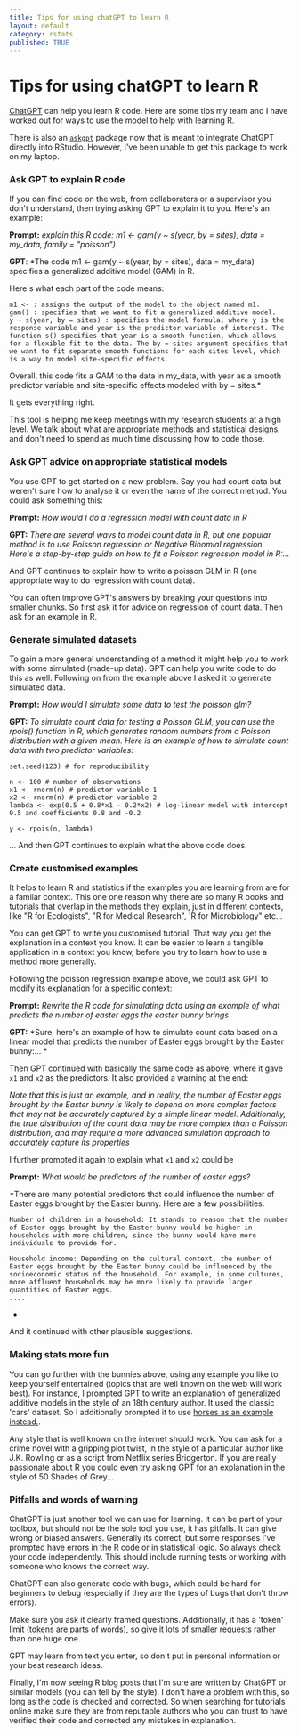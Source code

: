 ```yaml
---
title: Tips for using chatGPT to learn R
layout: default
category: rstats
published: TRUE
---
```


# Tips for using chatGPT to learn R 

[ChatGPT](https://openai.com/blog/chatgpt) can help you learn R code. Here are some tips my team and I have worked out for ways to use the model to help with learning R. 

There is also an [`askgpt`](https://www.r-bloggers.com/2023/04/introducing-askgpt-a-chat-interface-that-helps-you-to-learn-r/) package now that is meant to integrate ChatGPT directly into RStudio. However, I've been unable to get this package to work on my laptop. 

### Ask GPT to explain R code

If you can find code on the web, from collaborators or a supervisor you don't understand, then trying asking GPT to explain it to you. Here's an example:

**Prompt:** *explain this R code: m1 <- gam(y ~ s(year, by = sites), data  = my_data, family = "poisson")* 

**GPT**: *The code m1 <- gam(y ~ s(year, by = sites), data = my_data) specifies a generalized additive model (GAM) in R.

Here's what each part of the code means:

    m1 <- : assigns the output of the model to the object named m1.
    gam() : specifies that we want to fit a generalized additive model.
    y ~ s(year, by = sites) : specifies the model formula, where y is the response variable and year is the predictor variable of interest. The function s() specifies that year is a smooth function, which allows for a flexible fit to the data. The by = sites argument specifies that we want to fit separate smooth functions for each sites level, which is a way to model site-specific effects.

Overall, this code fits a GAM to the data in my_data, with year as a smooth predictor variable and site-specific effects modeled with by = sites.*

It gets everything right. 

This tool is helping me keep meetings with my research students at a high level. We talk about what are appropriate methods and statistical designs, and don't need to spend as much time discussing how to code those. 

### Ask GPT advice on appropriate statistical models 

You use GPT to get started on a new problem. Say you had count data but weren't sure how to analyse it or even the name of the correct method. You could ask something this:

**Prompt:** *How would I do a regression model with count data in R* 

**GPT:** *There are several ways to model count data in R, but one popular method is to use Poisson regression or Negative Binomial regression. Here's a step-by-step guide on how to fit a Poisson regression model in R:...* 

And GPT continues to explain how to write a poisson GLM in R (one appropriate way to do regression with count data). 

You can often improve GPT's answers by breaking your questions into smaller chunks. So first ask it for advice on regression of count data. Then ask for an example in R. 

### Generate simulated datasets 

To gain a more general understanding of a method it might help you to work with some simulated (made-up data). GPT can help you write code to do this as well. Following on from the example above I asked it to generate simulated data. 

**Prompt:** *How would I simulate some data to test the poisson glm?* 

**GPT:** *To simulate count data for testing a Poisson GLM, you can use the rpois() function in R, which generates random numbers from a Poisson distribution with a given mean. Here is an example of how to simulate count data with two predictor variables:* 

``` 
set.seed(123) # for reproducibility

n <- 100 # number of observations
x1 <- rnorm(n) # predictor variable 1
x2 <- rnorm(n) # predictor variable 2
lambda <- exp(0.5 + 0.8*x1 - 0.2*x2) # log-linear model with intercept 0.5 and coefficients 0.8 and -0.2

y <- rpois(n, lambda) 

```
... And then GPT continues to explain what the above code does. 


### Create customised examples 

It helps to learn R and statistics if the examples you are learning from are for a familar context. This one one reason  why there are so many R books and tutorials that overlap in the methods they explain, just in different contexts, like "R for Ecologists", "R for Medical Research", 'R for Microbiology" etc... 

You can get GPT to write you customised tutorial. That way you get the explanation in a context you know. It can be easier to learn a tangible application in a context you know, before you try to learn how to use a method more generally. 

Following the poisson regression example above, we could ask GPT to modify its explanation for a specific context: 

**Prompt:** *Rewrite the R code for simulating data using an example of what predicts the number of easter eggs the easter bunny brings* 

**GPT:** *Sure, here's an example of how to simulate count data based on a linear model that predicts the number of Easter eggs brought by the Easter bunny:... * 

Then GPT continued with basically the same code as above, where it gave `x1` and `x2` as the predictors. It also provided a warning at the end: 

*Note that this is just an example, and in reality, the number of Easter eggs brought by the Easter bunny is likely to depend on more complex factors that may not be accurately captured by a simple linear model. Additionally, the true distribution of the count data may be more complex than a Poisson distribution, and may require a more advanced simulation approach to accurately capture its properties*

I further prompted it again to explain what `x1` and `x2` could be

**Prompt:** *What would be predictors of the number of easter eggs?* 

*There are many potential predictors that could influence the number of Easter eggs brought by the Easter bunny. Here are a few possibilities:

    Number of children in a household: It stands to reason that the number of Easter eggs brought by the Easter bunny would be higher in households with more children, since the bunny would have more individuals to provide for.

    Household income: Depending on the cultural context, the number of Easter eggs brought by the Easter bunny could be influenced by the socioeconomic status of the household. For example, in some cultures, more affluent households may be more likely to provide larger quantities of Easter eggs.
    ....
*

And it continued with other plausible suggestions. 

### Making stats more fun

You can go further with the bunnies above, using any example you like to keep yourself entertained (topics that are well known on the web will work best). For instance, I prompted GPT to write an explanation of generalized additive models in the style of an 18th century author. It used the classic 'cars' dataset. So I additionally prompted it to use [horses as an example instead.]().  

Any style that is well known on the internet should work. You can ask for a crime novel with a gripping plot twist, in the style of a particular author like J.K. Rowling or as a script from Netflix series Bridgerton. If you are really passionate about R you could even try asking GPT for an explanation in the style of 50 Shades of Grey... 

### Pitfalls and words of warning

ChatGPT is just another tool we can use for learning. It can be part of your toolbox, but should not be the sole tool you use, it has pitfalls. It can give wrong or biased answers. Generally its correct, but some responses I've prompted have errors in the R code or in statistical logic. So always check your code independently. This should include running tests or working with someone who knows the correct way. 

ChatGPT can also generate code with bugs, which could be hard for beginners to debug (especially if they are the types of bugs that don't throw errors). 

Make sure you ask it clearly framed questions. Additionally, it has a 'token' limit (tokens are parts of words), so give it lots of smaller requests rather than one huge one. 

GPT may learn from text you enter, so don't put in personal information or your best research ideas. 

Finally, I'm now seeing R blog posts that I'm sure are written by ChatGPT or similar models (you can tell by the style). I don't have a problem with this, so long as the code is checked and corrected. So when searching for tutorials online make sure they are from reputable authors who you can trust to have verified their code and corrected any mistakes in explanation. 
